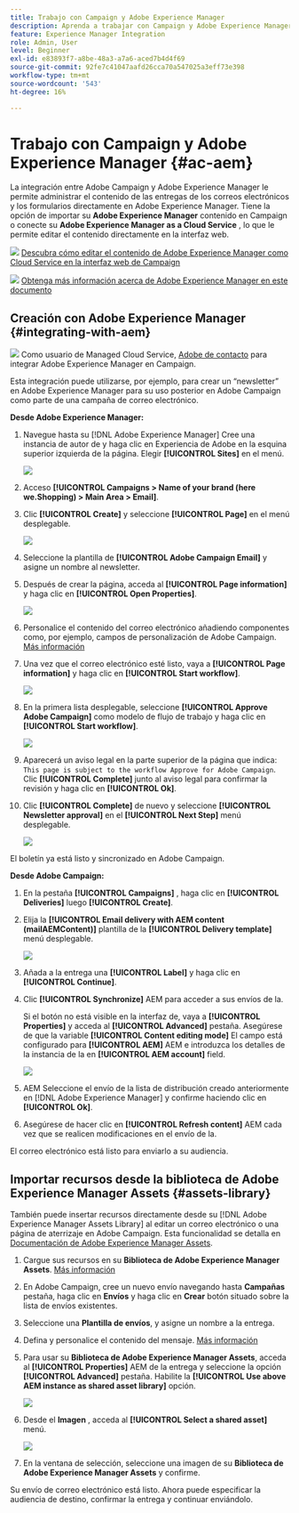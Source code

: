 ```yaml
---
title: Trabajo con Campaign y Adobe Experience Manager
description: Aprenda a trabajar con Campaign y Adobe Experience Manager
feature: Experience Manager Integration
role: Admin, User
level: Beginner
exl-id: e83893f7-a8be-48a3-a7a6-aced7b4d4f69
source-git-commit: 92fe7c41047aafd26cca70a547025a3eff73e398
workflow-type: tm+mt
source-wordcount: '543'
ht-degree: 16%

---
```


# Trabajo con Campaign y Adobe Experience Manager {#ac-aem}

La integración entre Adobe Campaign y Adobe Experience Manager le permite administrar el contenido de las entregas de los correos electrónicos y los formularios directamente en Adobe Experience Manager. Tiene la opción de importar su **Adobe Experience Manager** contenido en Campaign o conecte su **Adobe Experience Manager as a Cloud Service** , lo que le permite editar el contenido directamente en la interfaz web.

![](../assets/do-not-localize/book.png) [Descubra cómo editar el contenido de Adobe Experience Manager como Cloud Service en la interfaz web de Campaign](https://experienceleague.adobe.com/docs/campaign-web/v8/msg/email/content/integrations/aem-content.html?lang=en)

![](../assets/do-not-localize/book.png) [Obtenga más información acerca de Adobe Experience Manager en este documento](https://experienceleague.adobe.com/docs/experience-manager-65/administering/integration/campaignonpremise.html#aem-and-adobe-campaign-integration-workflow)

## Creación con Adobe Experience Manager {#integrating-with-aem}

![](../assets/do-not-localize/speech.png)  Como usuario de Managed Cloud Service, [Adobe de contacto](../start/campaign-faq.md#support) para integrar Adobe Experience Manager en Campaign.

Esta integración puede utilizarse, por ejemplo, para crear un “newsletter” en Adobe Experience Manager para su uso posterior en Adobe Campaign como parte de una campaña de correo electrónico.

**Desde Adobe Experience Manager:**

1. Navegue hasta su [!DNL Adobe Experience Manager] Cree una instancia de autor de y haga clic en Experiencia de Adobe en la esquina superior izquierda de la página. Elegir **[!UICONTROL Sites]** en el menú.

   ![](assets/aem_authoring_1.png)

1. Acceso **[!UICONTROL Campaigns > Name of your brand (here we.Shopping) > Main Area > Email]**.

1. Clic **[!UICONTROL Create]** y seleccione **[!UICONTROL Page]** en el menú desplegable.

   ![](assets/aem_authoring_2.png)

1. Seleccione la plantilla de **[!UICONTROL Adobe Campaign Email]** y asigne un nombre al newsletter.

1. Después de crear la página, acceda al **[!UICONTROL Page information]** y haga clic en **[!UICONTROL Open Properties]**.

   ![](assets/aem_authoring_3.png)

1. Personalice el contenido del correo electrónico añadiendo componentes como, por ejemplo, campos de personalización de Adobe Campaign. [Más información](https://experienceleague.adobe.com/docs/experience-manager-65/content/sites/authoring/aem-adobe-campaign/campaign.html?lang=en#editing-email-content)

1. Una vez que el correo electrónico esté listo, vaya a **[!UICONTROL Page information]** y haga clic en **[!UICONTROL Start workflow]**.

   ![](assets/aem_authoring_4.png)

1. En la primera lista desplegable, seleccione **[!UICONTROL Approve Adobe Campaign]** como modelo de flujo de trabajo y haga clic en **[!UICONTROL Start workflow]**.

   ![](assets/aem_authoring_5.png)

1. Aparecerá un aviso legal en la parte superior de la página que indica: `This page is subject to the workflow Approve for Adobe Campaign`. Clic **[!UICONTROL Complete]** junto al aviso legal para confirmar la revisión y haga clic en **[!UICONTROL Ok]**.

1. Clic **[!UICONTROL Complete]** de nuevo y seleccione **[!UICONTROL Newsletter approval]** en el **[!UICONTROL Next Step]** menú desplegable.

   ![](assets/aem_authoring_6.png)

El boletín ya está listo y sincronizado en Adobe Campaign.

**Desde Adobe Campaign:**

1. En la pestaña **[!UICONTROL Campaigns]** , haga clic en **[!UICONTROL Deliveries]** luego **[!UICONTROL Create]**.

1. Elija la **[!UICONTROL Email delivery with AEM content (mailAEMContent)]** plantilla de la **[!UICONTROL Delivery template]** menú desplegable.

   ![](assets/aem_authoring_7.png)

1. Añada a la entrega una **[!UICONTROL Label]** y haga clic en **[!UICONTROL Continue]**.

1. Clic **[!UICONTROL Synchronize]** AEM para acceder a sus envíos de la.

   Si el botón no está visible en la interfaz de, vaya a **[!UICONTROL Properties]** y acceda al **[!UICONTROL Advanced]** pestaña. Asegúrese de que la variable **[!UICONTROL Content editing mode]** El campo está configurado para **[!UICONTROL AEM]** AEM e introduzca los detalles de la instancia de la en **[!UICONTROL AEM account]** field.

   ![](assets/aem_authoring_8.png)

1. AEM Seleccione el envío de la lista de distribución creado anteriormente en [!DNL Adobe Experience Manager] y confirme haciendo clic en **[!UICONTROL Ok]**.

1. Asegúrese de hacer clic en **[!UICONTROL Refresh content]** AEM cada vez que se realicen modificaciones en el envío de la.

El correo electrónico está listo para enviarlo a su audiencia.

## Importar recursos desde la biblioteca de Adobe Experience Manager Assets {#assets-library}

También puede insertar recursos directamente desde su [!DNL Adobe Experience Manager Assets Library] al editar un correo electrónico o una página de aterrizaje en Adobe Campaign. Esta funcionalidad se detalla en [Documentación de Adobe Experience Manager Assets](https://experienceleague.adobe.com/docs/experience-manager-65/content/assets/managing/manage-assets.html?lang=en).

1. Cargue sus recursos en su **Biblioteca de Adobe Experience Manager Assets**. [Más información](https://experienceleague.adobe.com/docs/experience-manager-65/content/assets/managing/manage-assets.html?lang=en#uploading-assets)

1. En Adobe Campaign, cree un nuevo envío navegando hasta **Campañas** pestaña, haga clic en **Envíos** y haga clic en **Crear** botón situado sobre la lista de envíos existentes.

1. Seleccione una **Plantilla de envíos**, y asigne un nombre a la entrega.

1. Defina y personalice el contenido del mensaje. [Más información](../send/email.md)

1. Para usar su **Biblioteca de Adobe Experience Manager Assets**, acceda al **[!UICONTROL Properties]** AEM de la entrega y seleccione la opción **[!UICONTROL Advanced]** pestaña. Habilite la **[!UICONTROL Use above AEM instance as shared asset library]** opción.

   ![](assets/aem_authoring_9.png)

1. Desde el **Imagen** , acceda al **[!UICONTROL Select a shared asset]** menú.

   ![](assets/aem_authoring_10.png)

1. En la ventana de selección, seleccione una imagen de su **Biblioteca de Adobe Experience Manager Assets** y confirme.

Su envío de correo electrónico está listo. Ahora puede especificar la audiencia de destino, confirmar la entrega y continuar enviándolo.
